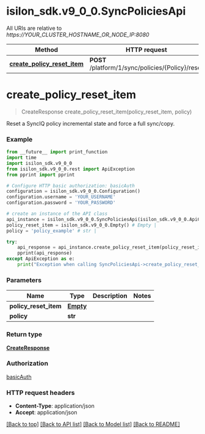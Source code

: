 # isilon_sdk.v9_0_0.SyncPoliciesApi

All URIs are relative to *https://YOUR_CLUSTER_HOSTNAME_OR_NODE_IP:8080*

Method | HTTP request | Description
------------- | ------------- | -------------
[**create_policy_reset_item**](SyncPoliciesApi.md#create_policy_reset_item) | **POST** /platform/1/sync/policies/{Policy}/reset | 


# **create_policy_reset_item**
> CreateResponse create_policy_reset_item(policy_reset_item, policy)



Reset a SyncIQ policy incremental state and force a full sync/copy.

### Example
```python
from __future__ import print_function
import time
import isilon_sdk.v9_0_0
from isilon_sdk.v9_0_0.rest import ApiException
from pprint import pprint

# Configure HTTP basic authorization: basicAuth
configuration = isilon_sdk.v9_0_0.Configuration()
configuration.username = 'YOUR_USERNAME'
configuration.password = 'YOUR_PASSWORD'

# create an instance of the API class
api_instance = isilon_sdk.v9_0_0.SyncPoliciesApi(isilon_sdk.v9_0_0.ApiClient(configuration))
policy_reset_item = isilon_sdk.v9_0_0.Empty() # Empty | 
policy = 'policy_example' # str | 

try:
    api_response = api_instance.create_policy_reset_item(policy_reset_item, policy)
    pprint(api_response)
except ApiException as e:
    print("Exception when calling SyncPoliciesApi->create_policy_reset_item: %s\n" % e)
```

### Parameters

Name | Type | Description  | Notes
------------- | ------------- | ------------- | -------------
 **policy_reset_item** | [**Empty**](Empty.md)|  | 
 **policy** | **str**|  | 

### Return type

[**CreateResponse**](CreateResponse.md)

### Authorization

[basicAuth](../README.md#basicAuth)

### HTTP request headers

 - **Content-Type**: application/json
 - **Accept**: application/json

[[Back to top]](#) [[Back to API list]](../README.md#documentation-for-api-endpoints) [[Back to Model list]](../README.md#documentation-for-models) [[Back to README]](../README.md)


